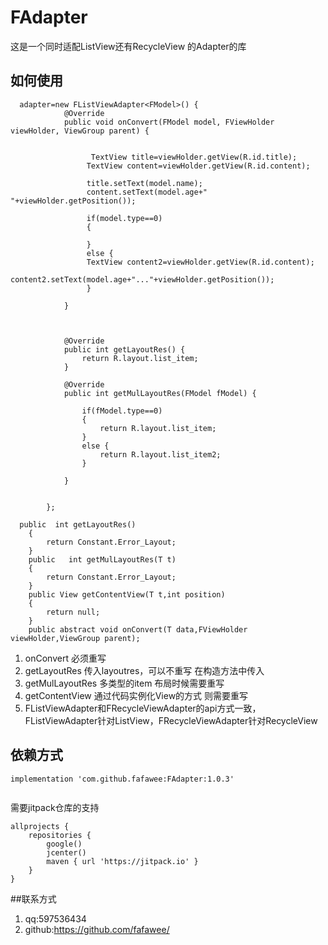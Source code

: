# FAdapter
 
 这是一个同时适配ListView还有RecycleView 的Adapter的库
 
## 如何使用
```
  adapter=new FListViewAdapter<FModel>() {
            @Override
            public void onConvert(FModel model, FViewHolder viewHolder, ViewGroup parent) {


                  TextView title=viewHolder.getView(R.id.title);
                 TextView content=viewHolder.getView(R.id.content);

                 title.setText(model.name);
                 content.setText(model.age+"  "+viewHolder.getPosition());

                 if(model.type==0)
                 {

                 }
                 else {
                 TextView content2=viewHolder.getView(R.id.content);
                 content2.setText(model.age+"..."+viewHolder.getPosition());
                 }

            }



            @Override
            public int getLayoutRes() {
                return R.layout.list_item;
            }

            @Override
            public int getMulLayoutRes(FModel fModel) {

                if(fModel.type==0)
                {
                    return R.layout.list_item;
                }
                else {
                    return R.layout.list_item2;
                }

            }


        };
```
```
  public  int getLayoutRes()
    {
        return Constant.Error_Layout;
    }
    public   int getMulLayoutRes(T t)
    {
        return Constant.Error_Layout;
    }
    public View getContentView(T t,int position)
    {
        return null;
    }
    public abstract void onConvert(T data,FViewHolder viewHolder,ViewGroup parent);

```
1. onConvert 必须重写
2. getLayoutRes 传入layoutres，可以不重写 在构造方法中传入
3. getMulLayoutRes 多类型的item 布局时候需要重写
4. getContentView 通过代码实例化View的方式 则需要重写
5. FListViewAdapter和FRecycleViewAdapter的api方式一致，FListViewAdapter针对ListView，FRecycleViewAdapter针对RecycleView
## 依赖方式
```
implementation 'com.github.fafawee:FAdapter:1.0.3'
 
```
需要jitpack仓库的支持
```
allprojects {
    repositories {
        google()
        jcenter()
        maven { url 'https://jitpack.io' }
    }
}
```
##联系方式
1. qq:597536434
2. github:https://github.com/fafawee/

